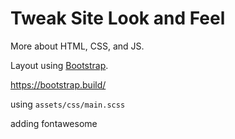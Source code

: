 # Tweak Site Look and Feel

More about HTML, CSS, and JS.

Layout using [Bootstrap](https://getbootstrap.com/docs/4.0/getting-started/introduction/).

https://bootstrap.build/

using `assets/css/main.scss` 

adding fontawesome
